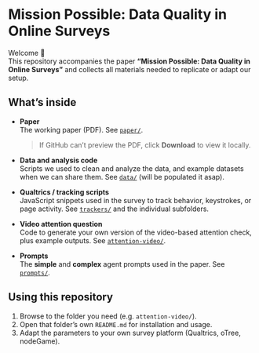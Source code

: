 # Mission Possible: Data Quality in Online Surveys

Welcome 👋  
This repository accompanies the paper **“Mission Possible: Data Quality in Online Surveys”** and collects all materials needed to replicate or adapt our setup.

## What’s inside

- **Paper**  
  The working paper (PDF). See [`paper/`](paper/).  
  > If GitHub can’t preview the PDF, click **Download** to view it locally.

- **Data and analysis code**  
  Scripts we used to clean and analyze the data, and example datasets when we can share them. See [`data/`](data/) (will be populated it asap).

- **Qualtrics / tracking scripts**  
  JavaScript snippets used in the survey to track behavior, keystrokes, or page activity. See [`trackers/`](trackers/) and the individual subfolders.

- **Video attention question**  
  Code to generate your own version of the video-based attention check, plus example outputs. See [`attention-video/`](attention-video/).
  
- **Prompts**  
  The **simple** and **complex** agent prompts used in the paper. See [`prompts/`](prompts/).


## Using this repository

1. Browse to the folder you need (e.g. `attention-video/`).
2. Open that folder’s own `README.md` for installation and usage.
3. Adapt the parameters to your own survey platform (Qualtrics, oTree, nodeGame).

